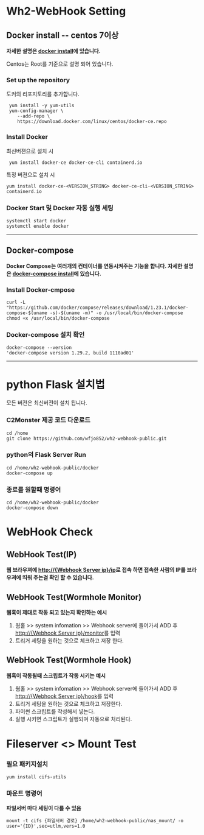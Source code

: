 # Wh2-WebHook Setting
## Docker install -- centos 7이상
**자세한 설명은 [docker install](https://docs.docker.com/engine/install/centos/)에 있습니다.**

Centos는 Root를 기준으로 설명 되어 있습니다.
### Set up the repository
도커의 리포지토리를 추가합니다. 

```shell script
 yum install -y yum-utils
 yum-config-manager \
    --add-repo \
    https://download.docker.com/linux/centos/docker-ce.repo
```

### Install Docker
최신버젼으로 설치 시
```shell script
 yum install docker-ce docker-ce-cli containerd.io
```
특정 버젼으로 설치 시 
```shell script
yum install docker-ce-<VERSION_STRING> docker-ce-cli-<VERSION_STRING> containerd.io
```

### Docker Start 및 Docker 자동 실행 세팅
```shell script
systemctl start docker
systemctl enable docker
```
---

## Docker-compose
**Docker Compose는 여러개의 컨테이너를 연동시켜주는 기능을 합니다.
 자세한 설명은 [docker-compose install](https://docs.docker.com/compose/install/)에 있습니다.**


### Install Docker-cmpose
```shell script
curl -L "https://github.com/docker/compose/releases/download/1.23.1/docker-compose-$(uname -s)-$(uname -m)" -o /usr/local/bin/docker-compose
chmod +x /usr/local/bin/docker-compose
```

### Docker-compose 설치 확인
```shell script
docker-compose --version
'docker-compose version 1.29.2, build 1110ad01'
```

---

# python Flask 설치법
모든 버젼은 최신버전이 설치 됩니다.

### C2Monster 제공 코드 다운로드
```shell script
cd /home
git clone https://github.com/wfjo852/wh2-webhook-public.git

``` 

### python의 Flask Server Run
```shell script
cd /home/wh2-webhook-public/docker
docker-compose up
``` 
### 종료를 원할때 명령어
```shell script
cd /home/wh2-webhook-public/docker
docker-compose down
```

# WebHook Check

## WebHook Test(IP)
**웹 브라우져에 [http://{Webhook Server ip}/ip]()로 접속 하면 접속한 사람의 IP를 브라우져에 띄워 주는걸 확인 할 수 있습니다.**


## WebHook Test(Wormhole Monitor)
**웹훅이 제대로 작동 되고 있는지 확인하는 예시**
1. 웜홀 >> system infomation >> Webhook server에 들어가서 ADD 후 [http://{Webhook Server ip}/monitor]()를 입력
2. 트리거 세팅을 원하는 것으로 체크하고 저장 한다.  

## WebHook Test(Wormhole Hook)
**웹훅이 작동될때 스크립트가 작동 시키는 예시**
1. 웜홀 >> system infomation >> Webhook server에 들어가서 ADD 후 [http://{Webhook Server ip}/hook]()를 입력
2. 트리거 세팅을 원하는 것으로 체크하고 저장한다.
3. 파이썬 스크립트를 작성해서 넣는다.
4. 실행 시키면 스크립트가 실행되며 자동으로 처리된다. 
  


# Fileserver <> Mount Test

### 필요 패키지설치
```shell script
yum install cifs-utils
```

### 마운트 명령어
**파일서버 마다 세팅이 다를 수 있음**
```shell script
mount -t cifs {파일서버 경로} /home/wh2-webhook-public/nas_mount/ -o user='{ID}',sec=utlm,vers=1.0
```



